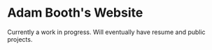 # Adam Booth's Website

Currently a work in progress. Will eventually have resume and public projects.
